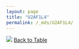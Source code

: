 ```yaml
---
layout: page
title: "U2AF1L4"
permalink: /_mds/U2AF1L4/
---
```


![](../../alns_9.28.22/aln_5HSAA115510_0.966.png?raw=true
)
[Back to Table](../../display)
